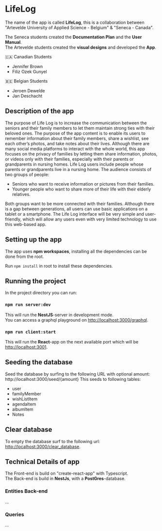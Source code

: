 # LifeLog
The name of the app is called **LifeLog**, this is a collaboration between "Artevelde University of Applied Science - Belgium" & "Seneca - Canada".

The Seneca students created the **Documentation Plan** and the **User Manual**.  
The Artevelde students created the **visual designs** and developed the **App**.

🇨🇦 Canadian Students
- Jennifer Brown
- Filiz Ozek Gunyel

🇧🇪 Belgian Students
- Jeroen Dewelde
- Jan Deschacht

## Description of the app
The purpose of Life Log is to increase the communication between the seniors and their family members to let them maintain strong ties with their beloved ones. The purpose of the app content is to enable its users to remember information about their family members, share a wishlist, see each other’s photos, and take notes about their lives. Although there are many social media platforms to interact with the whole world, this app focuses on the privacy of families by letting them share information, photos, or videos only with their families, especially with their parents or grandparents in nursing homes. Life Log users include people whose parents or grandparents live in a nursing home. The audience consists of two groups of people:  

- Seniors who want to receive information or pictures from their families.
- Younger people who want to share more of their life with their elderly relatives.  

Both groups want to be more connected with their families. Although there is a gap between generations, all users can use basic applications on a tablet or a smartphone. The Life Log interface will be very simple and user-friendly, which will allow any users even with very limited technology to use this web-based app. 


## Setting up the app
The app uses **npm workspaces**, installing all the dependencies can be done from the root.

Run `npm install` in root to install these dependencies.

## Running the project

In the project directory you can run:

### `npm run server:dev`

This will run the **NestJS**-server in development mode.  
You can access a graphql playground on [http://localhost:3000/graphql](http://localhost:3000/graphql).

### `npm run client:start`

This will run the **React**-app on the next available port which will be [http://localhost:3001](http://localhost:3001).

## Seeding the database
Seed the database by surfing to the following URL with optional amount:  
http://localhost:3000/seed/{amount}
This seeds to following tables:
- user
- familyMember
- wishListItem
- agendaItem
- albumItem
- Notes

## Clear database
To empty the database surf to the following url:
[http://localhost:3000/clear_database](http://localhost:3000/clear_database).



## Technical Details of app
The Front-end is build on "create-react-app" with Typescript.  
The Back-end is build in **NestJs**, with a **PostGres**-database.

### Entities Back-end
...
### Queries
...